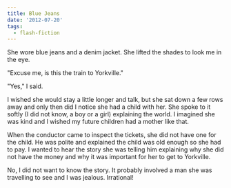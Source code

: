 ```yaml
---
title: Blue Jeans
date: '2012-07-20'
tags:
  - flash-fiction
---
```


She wore blue jeans and a denim jacket. She lifted the shades to look me in the
eye.

<!-- truncate -->

"Excuse me, is this the train to Yorkville."

"Yes," I said.

I wished she would stay a little longer and talk, but she sat down a few rows
away and only then did I notice she had a child with her. She spoke to it softly
(I did not know, a boy or a girl) explaining the world. I imagined she was kind
and I wished my future children had a mother like that.

When the conductor came to inspect the tickets, she did not have one for the
child. He was polite and explained the child was old enough so she had to pay. I
wanted to hear the story she was telling him explaining why she did not have the
money and why it was important for her to get to Yorkville.

No, I did not want to know the story. It probably involved a man she was
travelling to see and I was jealous. Irrational!
